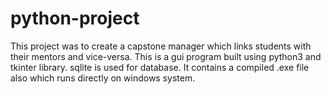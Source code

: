 # python-project
This project was to create a capstone manager which links students with their mentors and vice-versa. This is a gui program built using python3 and tkinter library. sqlite is used for database. It contains a compiled .exe file also which runs directly on windows system.
